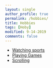 ```yaml
---
layout: single
author_profile: true
permalink: /hobbies/
title: Hobbies
tags: [Hoby]
modified: 9-14-2019
comments: false
---
```



* [Watching sports](https://www.anten.ir/)
* [Playing Games](https://krunker.io/)
* [Scrolling](https://www.pinterest.com/)

